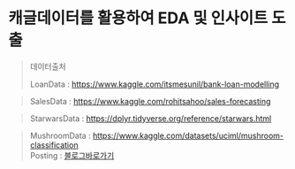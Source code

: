 # 캐글데이터를 활용하여 EDA 및 인사이트 도출

>데이터출처
>
>LoanData : https://www.kaggle.com/itsmesunil/bank-loan-modelling

>SalesData : https://www.kaggle.com/rohitsahoo/sales-forecasting

>StarwarsData : https://dplyr.tidyverse.org/reference/starwars.html

>MushroomData : https://www.kaggle.com/datasets/uciml/mushroom-classification
<br>Posting : [블로그바로가기](https://jongwon0280.github.io/da/Mushroom-Classification/)
